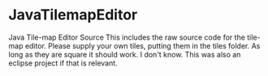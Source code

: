 # JavaTilemapEditor
Java Tile-map Editor Source
This includes the raw source code for the tile-map editor. Please supply your own tiles, putting them in the tiles folder. As long as they are square it should work. I don't know. This was also an eclipse project if that is relevant.
